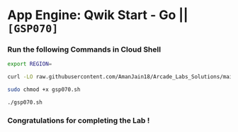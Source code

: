# App Engine: Qwik Start - Go || `[GSP070]`
### Run the following Commands in Cloud Shell

```bash
export REGION=
```

```bash
curl -LO raw.githubusercontent.com/AmanJain18/Arcade_Labs_Solutions/main/App%20Engine%20Qwik%20Start%20-%20Go/gsp070.sh

sudo chmod +x gsp070.sh

./gsp070.sh
```

### Congratulations for completing the Lab !
